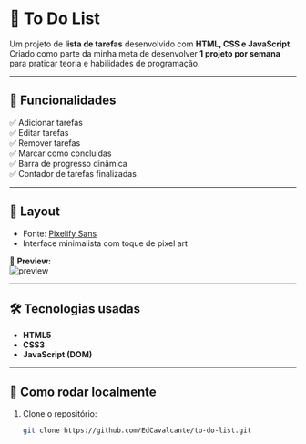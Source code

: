 # 📝 To Do List

Um projeto de **lista de tarefas** desenvolvido com **HTML, CSS e JavaScript**.  
Criado como parte da minha meta de desenvolver **1 projeto por semana** para praticar teoria e habilidades de programação.

---

## 🚀 Funcionalidades
✅ Adicionar tarefas  
✅ Editar tarefas  
✅ Remover tarefas  
✅ Marcar como concluídas  
✅ Barra de progresso dinâmica  
✅ Contador de tarefas finalizadas  

---

## 🎨 Layout
- Fonte: [Pixelify Sans](https://fonts.google.com/specimen/Pixelify+Sans)  
- Interface minimalista com toque de pixel art

📸 **Preview:**  
![preview](./screenshot.png) 

---

## 🛠️ Tecnologias usadas
- **HTML5**
- **CSS3**
- **JavaScript (DOM)**

---

## 📌 Como rodar localmente
1. Clone o repositório:
   ```bash
   git clone https://github.com/EdCavalcante/to-do-list.git
